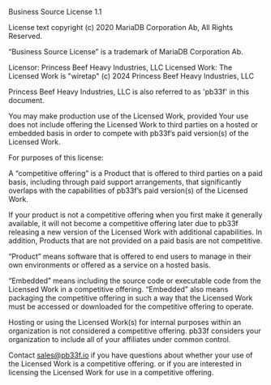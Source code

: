 Business Source License 1.1

License text copyright (c) 2020 MariaDB Corporation Ab, All Rights Reserved.

“Business Source License” is a trademark of MariaDB Corporation Ab.

Licensor:	Princess Beef Heavy Industries, LLC
Licensed Work:	The Licensed Work is "wiretap" (c) 2024 Princess Beef Heavy Industries, LLC

Princess Beef Heavy Industries, LLC is also referred to as 'pb33f' in this document.

You may make production use of the Licensed Work, provided Your use does not include offering the Licensed Work to third
parties on a hosted or embedded basis in order to compete with pb33f’s paid version(s) of the Licensed Work.

For purposes of this license:

A “competitive offering” is a Product that is offered to third parties on a paid basis, including through paid
support arrangements, that significantly overlaps with the capabilities of pb33f’s paid version(s) of
the Licensed Work.

If your product is not a competitive offering when you first make it generally available,
it will not become a competitive offering later due to pb33f releasing a new version of the Licensed Work
with additional capabilities. In addition, Products that are not provided on a paid basis are not competitive.

“Product” means software that is offered to end users to manage in their own environments or offered as a service on
a hosted basis.

“Embedded” means including the source code or executable code from the Licensed Work in a competitive offering. “Embedded”
also means packaging the competitive offering in such a way that the Licensed Work must be accessed or downloaded
for the competitive offering to operate.

Hosting or using the Licensed Work(s) for internal purposes within an organization is not considered a competitive
offering. pb33f considers your organization to include all of your affiliates under common control.

Contact sales@pb33f.io if you have questions about whether your use of the Licensed Work is a competitive offering.
or if you are interested in licensing the Licensed Work for use in a competitive offering.